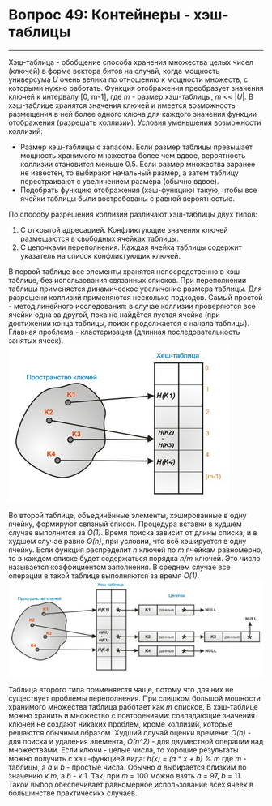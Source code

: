 # Вопрос 49: Контейнеры - хэш-таблицы
---
Хэш-таблица - обобщение способа хранения множества целых чисел (ключей) в форме вектора битов на случай, когда мощность универсума _U_ очень велика по отношению к мощности множеств, с которыми нужно работать. Функция отображения преобразует значения ключей к интервалу [0, m-1], где _m_ - размер хэш-таблицы, _m_ << |_U_|. В хэш-таблице хранятся значения ключей и имеется возможность размещения в ней более одного ключа для каждого значения функции отображения (разрешать коллизии).
Условия уменьшения возможности коллизий:
* Размер хэш-таблицы с запасом. Если размер таблицы превышает мощность хранимого множества более чем вдвое, вероятность коллизии становится меньше 0.5. Если размер множества заранее не известен, то выбирают начальный размер, а затем таблицу перестраивают с увеличением размера (обычно вдвое).
* Подобрать функцию отображения (хэш-функцию) такую, чтобы все ячейки таблицы были востребованы с равной вероятностью.

По способу разрешения коллизий различают хэш-таблицы двух типов:
1. С открытой адресацией. Конфликтующие значения ключей размещаются в свободных ячейках таблицы.
2. С цепочками переполнения. Каждая ячейка таблицы содержит указатель на список конфликтующих ключей.

В первой таблице все элементы хранятся непосредственно в хэш-таблице, без использования связанных списков. При переполнении таблицы применяется динамическое увеличение размера таблицы. Для разрешени коллизий применяются несколько подходов. Самый простой - метод линейного исследования: в случае коллизии проверяются все ячейки одна за другой, пока не найдётся пустая ячейка (при достижении конца таблицы, поиск продолжается с начала таблицы). Главная проблема - кластеризация (длинная последовательность занятых ячеек).
![hash1](/resources/imgs/hash1.jpg)

Во второй таблице, объединённые элементы, хэшированные в одну ячейку, формируют связный список. Процедура вставки в худшем случае выполнится за _O(1)_. Время поиска зависит от длины списка, и в худшем случае равно _O(n)_, при условии, что всё хэшируется в одну ячейку. Если функция распределит _n_ ключей по _m_ ячейкам равномерно, то в каждом списке будет содержаться порядка _n/m_ ключей. Это число называется коэффициентом заполнения. В среднем случае все операции в такой таблице выполняются за время _O(1)_.
![hash1](/resources/imgs/hash2.jpg)

Таблица второго типа применяестя чаще, потому что для них не существует проблемы переполнения. При слишком большой мощности хранимого множества таблица работает как _m_ списков.
В хэш-таблице можно хранить и множество с повторениями: совпадающие значения ключей не создают никаких проблем, кроме коллизий, которые решаются обычным образом.
Худший случай оценки времени: _O(n)_ - для поиска и удаления элемента, _O(n^2)_ - для двуместной операции над множествами.
Если ключи - целые числа, то хорошие результаты можно получить с хэш-функцией вида:
_h(x) = (a * x + b) % m_
где _m_ - таблицы, а _a_ и _b_ - простые числа.
Обычно _a_ выбирается близким по значению к _m_, а _b_ - к 1. Так, при _m_ = 100 можно взять _a_ = 97, _b_ = 11. Такой выбор обеспечивает равномерное использование всех ячеек в большинстве практичесикх случаев.